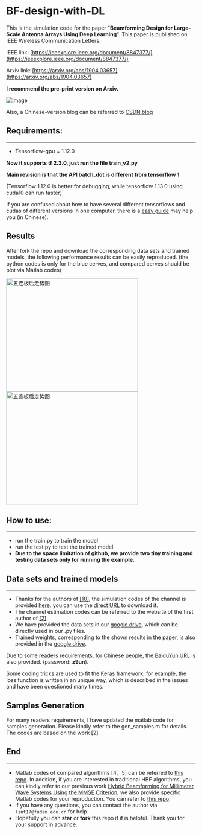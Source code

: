 # BF-design-with-DL
This is the simulation code for the paper "**Beamforming Design for Large-Scale Antenna Arrays Using Deep Learning**".  This paper is published on IEEE Wireless Communication Letters. 

IEEE link: [https://ieeexplore.ieee.org/document/8847377/](https://ieeexplore.ieee.org/document/8847377/)

Arxiv link: [https://arxiv.org/abs/1904.03657](https://arxiv.org/abs/1904.03657)

**I recommend the pre-print version on Arxiv.**

![image](https://github.com/TianLin0509/BF-design-with-DL/blob/master/Figs/systemmodel.jpg)

Also, a Chinese-version blog can be referred to [CSDN blog](https://zhuyulab.blog.csdn.net/article/details/104870520)
## Requirements:
***
* Tensorflow-gpu = 1.12.0

**Now it supports  tf 2.3.0, just run the file train_v2.py**

**Main revision is that the API batch_dot is different from tensorflow 1**

(Tensorflow 1.12.0 is better for debugging, while tensorflow 1.13.0 using cuda10 can run faster)

If you are confused about how to have several different tensorflows and cudas of different versions in one computer, there is a [easy 
guide](https://zhuyulab.blog.csdn.net/article/details/88779670) may help you  (in Chinese).

## Results
After fork the repo and download the corresponding data sets and trained models, the following performance results can be easily reproduced. (the python codes is only for the blue cerves, and compared cerves should be plot via Matlab codes)

<img src="https://github.com/TianLin0509/BF-design-with-DL/blob/master/Figs/PNR.jpg" width = "350" height = "300" alt="五连板后走势图" align=center /> <img src="https://github.com/TianLin0509/BF-design-with-DL/blob/master/Figs/Lest.jpg" width = "350" height = "300" alt="五连板后走势图" align=center />


## How to use:
***
* run the train.py to train the model 
* run the test.py to test the trained model 
* **Due to the space limitation of github, we provide two tiny training and testing data sets only for running the example.**

## Data sets and trained models
***
* Thanks for the authors of [[10]](http://oa.ee.tsinghua.edu.cn/dailinglong/publications/paper/Reliable%20beamspace%20channel%20estimation%20for%20millimeter-wave%20massive%20MIMO%20systems%20with%20lens%20antenna%20array.pdf), the simulation codes of the channel is provided [here](http://oa.ee.tsinghua.edu.cn/dailinglong/publications/publications.html). you 
can use the [direct URL](http://oa.ee.tsinghua.edu.cn/dailinglong/publications/code/Reliable%20beamspace%20channel%20estimation%20for%20millimeter-wave%20massive%20MIMO%20systems%20with%20lens%20antenna%20array.zip) to download it.
* The channel estimation codes can be referred to the website of the first author of [[2]](https://ieeexplore.ieee.org/document/6847111).
* We have provided the data sets in our [google drive](https://drive.google.com/open?id=1nSk9TftoCMA5iRUqC9GSK5g5a67Q8FRG), which can be directly used in our .py files.
* Trained weights, corresponding to the shown results in the paper, is also provided in the [google drive](https://drive.google.com/open?id=1nSk9TftoCMA5iRUqC9GSK5g5a67Q8FRG).

Due to some readers requirements, for Chinese people, the [BaiduYun URL](https://pan.baidu.com/s/1W-L7N4FsS9Aan7FOmkPZyg) is also provided. (password: **z9un**).

Some coding tricks are used to fit the Keras framework, for example, the loss function is written in an unique way, which is described in the issues and have been questioned many times.

## Samples Generation
For many readers requirements, I have updated the matlab code for samples generation. Please kindly refer to the gen_samples.m for details. The codes are based on the work [2].

## End
***
* Matlab codes of compared algorithms [4，5] can be referred to [this repo](https://github.com/TianLin0509/Hybrid-Beamforming-for-Millimeter-Wave-Systems-Using-the-MMSE-Criterion). In addition, if you are interested in traditional HBF algorithms, you can kindly refer to our previous work [Hybrid Beamforming for Millimeter Wave Systems Using the MMSE Criterion](https://arxiv.org/abs/1902.08343?context=cs.IT), we also provide specific Matlab codes for your reproduction. You can refer to [this repo](https://github.com/TianLin0509/Hybrid-Beamforming-for-Millimeter-Wave-Systems-Using-the-MMSE-Criterion). 
* If you have any questions, you can contact the author via ```lint17@fudan.edu.cn``` for help.
* Hopefully you can **star** or **fork** this repo if it is helpful. Thank you for your support in advance.
